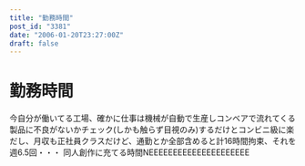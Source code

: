 ```yaml
---
title: "勤務時間"
post_id: "3381"
date: "2006-01-20T23:27:00Z"
draft: false
---
```


# 勤務時間

今自分が働いてる工場、確かに仕事は機械が自動で生産しコンベアで流れてくる製品に不良がないかチェック(しかも触らず目視のみ)するだけとコンビニ級に楽だし、月収も正社員クラスだけど、通勤とか全部含めると計16時間拘束、それを週6.5回・・・ 同人創作に充てる時間NEEEEEEEEEEEEEEEEEEEEE
